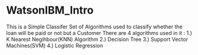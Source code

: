 # WatsonIBM_Intro
This is a Simple Classifer Set of Algorithms used to classify whether the loan will be paid or not but a Customer
There are 4 algorithms used in it :
1.) K Nearest Negihbour(KNN) Algorithm
2.) Decision Tree
3.) Support Vector Machines(SVM)
4.) Logistic Regression
